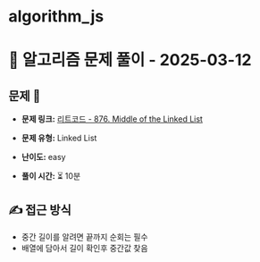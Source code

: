 # algorithm_js

# 📝 알고리즘 문제 풀이 - 2025-03-12

## 문제 📖

- **문제 링크:** [리트코드 - 876. Middle of the Linked List](https://leetcode.com/problems/middle-of-the-linked-list/description/)

- **문제 유형:** Linked List

- **난이도:** easy

- **풀이 시간:** ⏳ 10분  

## ✍ 접근 방식

- 중간 길이를 알려면 끝까지 순회는 필수
- 배열에 담아서 길이 확인후 중간값 찾음 
